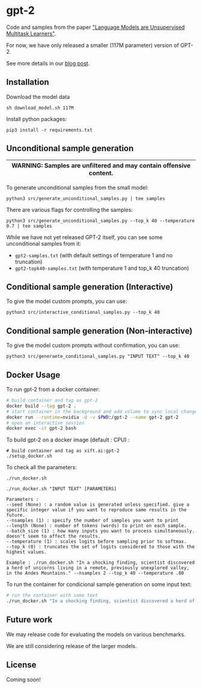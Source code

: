 # gpt-2

Code and samples from the paper ["Language Models are Unsupervised Multitask Learners"](https://d4mucfpksywv.cloudfront.net/better-language-models/language-models.pdf).

For now, we have only released a smaller (117M parameter) version of GPT-2.

See more details in our [blog post](https://blog.openai.com/better-language-models/).

## Installation

Download the model data
```
sh download_model.sh 117M
```

Install python packages:
```
pip3 install -r requirements.txt
```

## Unconditional sample generation

| WARNING: Samples are unfiltered and may contain offensive content. |
| --- |

To generate unconditional samples from the small model:
```
python3 src/generate_unconditional_samples.py | tee samples
```
There are various flags for controlling the samples:
```
python3 src/generate_unconditional_samples.py --top_k 40 --temperature 0.7 | tee samples
```

While we have not yet released GPT-2 itself, you can see some unconditional samples from it:
- `gpt2-samples.txt` (with default settings of temperature 1 and no truncation)
- `gpt2-topk40-samples.txt` (with temperature 1 and top_k 40 truncation)

## Conditional sample generation (Interactive)

To give the model custom prompts, you can use:
```
python3 src/interactive_conditional_samples.py --top_k 40
```

## Conditional sample generation (Non-interactive)

To give the model custom prompts without confirmation, you can use:
```
python3 src/generaete_conditional_samples.py "INPUT TEXT" --top_k 40
```

## Docker Usage

To run gpt-2 from a docker container:

```bash
# build container and tag as gpt-2
docker build --tag gpt-2 .
# start container in the background and add volume to sync local changes
docker run --runtime=nvidia -d -v $PWD:/gpt-2 --name gpt-2 gpt-2
# open an interactive session
docker exec -it gpt-2 bash
```

To build gpt-2 on a docker image (default : CPU) :
```
# build container and tag as xift.ai:gpt-2
./setup_docker.sh
```

To check all the parameters:
```
./run_docker.sh 
```

```
./run_docker.sh "INPUT TEXT" [PARAMETERS]

Parameters :
--seed (None) : a random value is generated unless specified. give a specific integer value if you want to reproduce same results in the future.
--nsamples (1) : specify the number of samples you want to print
--length (None) : number of tokens (words) to print on each sample.
--batch_size (1) : how many inputs you want to process simultaneously. doesn't seem to affect the results.
--temperature (1) : scales logits before sampling prior to softmax.
--top_k (0) : truncates the set of logits considered to those with the highest values.

Example : ./run_docker.sh "In a shocking finding, scientist discovered a herd of unicorns living in a remote, previously unexplored valley, in the Andes Mountains." --nsamples 2 --top_k 40 --temperature .80
```

To run the container for condicional sample generation on some input text:

```bash
# run the container with some text
./run_docker.sh "In a shocking finding, scientist discovered a herd of unicorns living in a remote, previously unexplored valley, in the Andes Mountains." --nsamples 2 --top_k 40 --temperature .80
```


## Future work

We may release code for evaluating the models on various benchmarks.

We are still considering release of the larger models.

## License

Coming soon!
